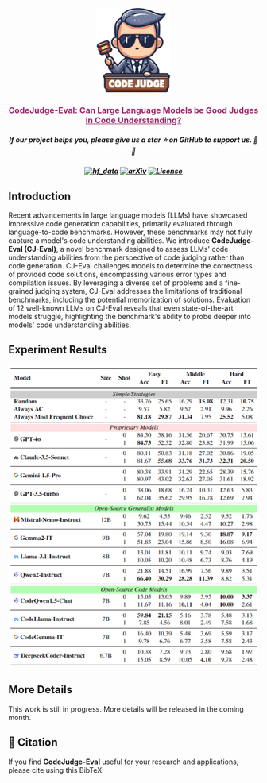 <p align="center">
    <img src="logo.png" width="150" style="margin-bottom: 0.2;"/>
<p>

<h3 align="center"><a href="" style="color:#9C276A">
CodeJudge-Eval:  Can Large Language Models be Good Judges in Code Understanding?</a></h3>
<h5 align="center"> If our project helps you, please give us a star ⭐ on GitHub to support us. 🙏🙏 </h2>

<h5 align="center">

[![hf_data](https://img.shields.io/badge/🤗-Datasets-9C276A.svg)](https://huggingface.co/datasets/CodeResearch/CodeJudge-Eval)
[![arXiv](https://img.shields.io/badge/Arxiv-???-AD1C18.svg?logo=arXiv)](???)
[![License](https://img.shields.io/badge/License-MIT-yellow)](https://github.com/CodeLLM-Research/CodeJudge-Eval/LICENSE.txt) 

</h5>

## Introduction

Recent advancements in large language models (LLMs) have showcased impressive code generation capabilities, primarily evaluated through language-to-code benchmarks. However, these benchmarks may not fully capture a model's code understanding abilities. We introduce **CodeJudge-Eval (CJ-Eval)**, a novel benchmark designed to assess LLMs' code understanding abilities from the perspective of code judging rather than code generation. CJ-Eval challenges models to determine the correctness of provided code solutions, encompassing various error types and compilation issues. By leveraging a diverse set of problems and a fine-grained judging system, CJ-Eval addresses the limitations of traditional benchmarks, including the potential memorization of solutions. Evaluation of 12 well-known LLMs on CJ-Eval reveals that even state-of-the-art models struggle, highlighting the benchmark's ability to probe deeper into models' code understanding abilities.

## Experiment Results

<p align="center">
    <img src="experiments.png" width="1550" style="margin-bottom: 0.2;"/>
<p>

## More Details

This work is still in progress. More details will be released in the coming month.

## 📑 Citation

If you find **CodeJudge-Eval** useful for your research and applications, please cite using this BibTeX:
```bibtex

```